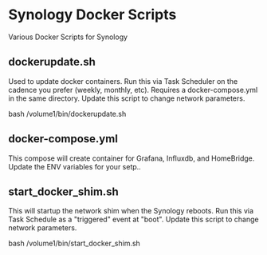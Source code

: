 # Synology Docker Scripts
 Various Docker Scripts for Synology
 
## dockerupdate.sh
 
Used to update docker containers.  Run this via Task Scheduler on the cadence you prefer (weekly, monthly, etc).  Requires a docker-compose.yml in the same directory.  Update this script to change network parameters. 

 bash /volume1/bin/dockerupdate.sh
 
 
## docker-compose.yml
 
This compose will create container for Grafana, Influxdb, and HomeBridge.   Update the ENV variables for your setp..
 

## start_docker_shim.sh
 
This will startup the network shim when the Synology reboots.  Run this via Task Schedule as a "triggered" event at "boot".  Update this script to change network parameters. 
 
 
bash /volume1/bin/start_docker_shim.sh
